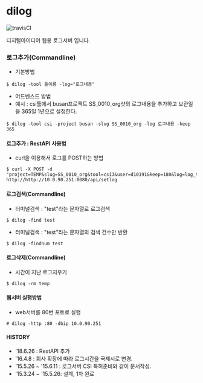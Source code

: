# dilog

![travisCI](https://secure.travis-ci.org/digital-idea/dilog.png)

디지털아이디어 웹용 로그서버 입니다.


### 로그추가(Commandline)
- 기본방법

```
$ dilog -tool 툴이름 -log="로그내용"
```

- 어드벤스드 방법
- 예시 : csi툴에서 busan프로젝트 SS_0010_org샷의 로그내용을 추가하고 보관일을 365일 1년으로 설정한다.

```
$ dilog -tool csi -project busan -slug SS_0010_org -log 로그내용 -keep 365
```

#### 로그추가 : RestAPI 사용법
- curl을 이용해서 로그를 POST하는 방법

```
$ curl -X POST -d "project=TEMP&slug=SS_0010_org&tool=csi3&user=d10191&keep=180&log=log_text" http://http://10.0.90.251:8080/api/setlog
```

#### 로그검색(Commandline)
- 터미널검색 : "test"라는 문자열로 로그검색

```
$ dilog -find test
```

- 터미널검색 : "test"라는 문자열의 검색 건수만 반환

```
$ dilog -findnum test
```

#### 로그삭제(Commandline)
- 시간이 지난 로그지우기

```
$ dilog -rm temp
```

#### 웹서버 실행방법
- web서버를 80번 포트로 실행
```
# dilog -http :80 -dbip 10.0.90.251
```

#### HISTORY
- '18.6.26 : RestAPI 추가
- '16.4.8 : 회사 확장에 따라 로그시간을 국제시로 변경.
- '15.5.26 ~ '15.6.11 : 로그서버 CSI 특허준비와 같이 문서작성.
- '15.3.24 ~ '15.5.26: 설계, 1차 완료


